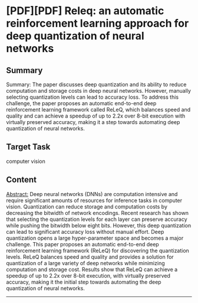 # [PDF][PDF] Releq: an automatic reinforcement learning approach for deep quantization of neural networks

## Summary

Summary: The paper discusses deep quantization and its ability to reduce computation and storage costs in deep neural networks. However, manually selecting quantization levels can lead to accuracy loss. To address this challenge, the paper proposes an automatic end-to-end deep reinforcement learning framework called ReLeQ, which balances speed and quality and can achieve a speedup of up to 2.2x over 8-bit execution with virtually preserved accuracy, making it a step towards automating deep quantization of neural networks.


## Target Task

computer vision

## Content

<Abstract:>
Deep neural networks (DNNs) are computation intensive and require significant amounts of resources for inference tasks in computer vision. Quantization can reduce storage and computation costs by decreasing the bitwidth of network encodings. Recent research has shown that selecting the quantization levels for each layer can preserve accuracy while pushing the bitwidth below eight bits. However, this deep quantization can lead to significant accuracy loss without manual effort. Deep quantization opens a large hyper-parameter space and becomes a major challenge. This paper proposes an automatic end-to-end deep reinforcement learning framework (ReLeQ) for discovering the quantization levels. ReLeQ balances speed and quality and provides a solution for quantization of a large variety of deep networks while minimizing computation and storage cost. Results show that ReLeQ can achieve a speedup of up to 2.2x over 8-bit execution, with virtually preserved accuracy, making it the initial step towards automating the deep quantization of neural networks.



---

